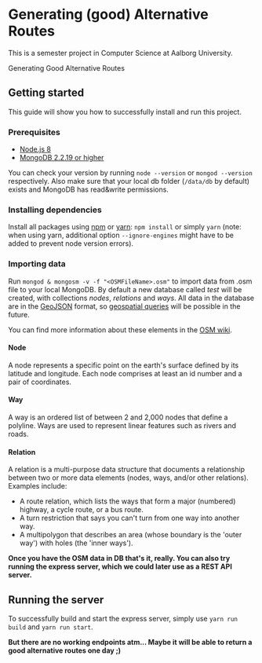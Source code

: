 # Generating (good) Alternative Routes
This is a semester project in Computer Science at Aalborg University.

Generating Good Alternative Routes

## Getting started
This guide will show you how to successfully install and run this project.

### Prerequisites
- [Node.js 8](https://nodejs.org/en/)
- [MongoDB 2.2.19 or higher](https://docs.mongodb.com/manual/installation/)

You can check your version by running `node --version` or `mongod --version` respectively. Also make sure that your local db folder (`/data/db` by default) exists and MongoDB has read&write permissions.

### Installing dependencies
Install all packages using [npm](https://www.npmjs.com/) or [yarn](https://yarnpkg.com/lang/en/): `npm install` or simply `yarn` (note: when using yarn, additional option `--ignore-engines` might have to be added to prevent node version errors).

### Importing data
Run `mongod & mongosm -v -f "<OSMFileName>.osm"` to import data from .osm file to your local MongoDB. By default a new database called _test_ will be created, with collections _nodes_, _relations_ and _ways_. All data in the database are in the [GeoJSON](http://geojson.org/) format, so [geospatial queries](https://docs.mongodb.com/manual/geospatial-queries/) will be possible in the future.

You can find more information about these elements in the [OSM wiki](https://wiki.openstreetmap.org/wiki/Elements).

#### Node
A node represents a specific point on the earth's surface defined by its latitude and longitude. Each node comprises at least an id number and a pair of coordinates.

#### Way
A way is an ordered list of between 2 and 2,000 nodes that define a polyline. Ways are used to represent linear features such as rivers and roads.

#### Relation
A relation is a multi-purpose data structure that documents a relationship between two or more data elements (nodes, ways, and/or other relations). Examples include:

- A route relation, which lists the ways that form a major (numbered) highway, a cycle route, or a bus route.
- A turn restriction that says you can't turn from one way into another way.
- A multipolygon that describes an area (whose boundary is the 'outer way') with holes (the 'inner ways').

**Once you have the OSM data in DB that's it, really. You can also try running the express server, which we could later use as a REST API server.**

## Running the server
To successfully build and start the express server, simply use `yarn run build` and `yarn run start`.

**But there are no working endpoints atm... Maybe it will be able to return a good alternative routes one day ;)**
